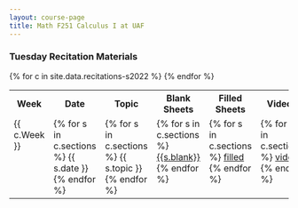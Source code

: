 ```yaml
---
layout: course-page
title: Math F251 Calculus I at UAF
---
```


### Tuesday Recitation Materials

<div class="x-scroll">
<table class="asst-table">
<tr><th>Week</th><th>Date</th><th>Topic</th><th>Blank Sheets</th><th>Filled Sheets</th><th>Videos</th></tr>
{% for c in site.data.recitations-s2022 %}
<tr valign="top">
  <td>
    {{ c.Week }}
 </td>
  <td>
    {% for s in c.sections %}
      {{ s.date }}
    {% endfor %}
 </td>
  <td>
    {% for s in c.sections %}
      {{ s.topic }}
    {% endfor %}
 </td>
  <td>
    {% for s in c.sections %}
      <a href="assets/recitations/Spring2022/{{s.blank}}">{{s.blank}}</a><br>
    {% endfor %}
 </td>
  <td>
    {% for s in c.sections %}
      <a href="assets/recitations/Spring2022/{{s.filled}}">filled</a><br>
    {% endfor %}
 </td>
  <td>
    {% for s in c.sections %}
      <a href="{{s.video}}">video</a><br>
    {% endfor %}
 </td>
</tr>
{% endfor %}
</table>
</div>
